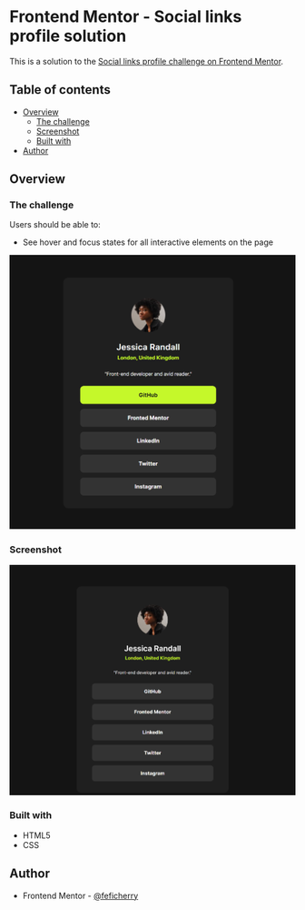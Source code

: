 # Frontend Mentor - Social links profile solution

This is a solution to the [Social links profile challenge on Frontend Mentor](https://www.frontendmentor.io/challenges/social-links-profile-UG32l9m6dQ).
## Table of contents

- [Overview](#overview)
  - [The challenge](#the-challenge)
  - [Screenshot](#screenshot)
  - [Built with](#built-with)
- [Author](#author)

## Overview

### The challenge

Users should be able to:

- See hover and focus states for all interactive elements on the page

![](img/social-links-profile-hover-screenshot.png)

### Screenshot

![](img/social-links-profile-screenshot.png)

### Built with

- HTML5
- CSS

## Author

- Frontend Mentor - [@feficherry](https://www.frontendmentor.io/profile/feficherry)
